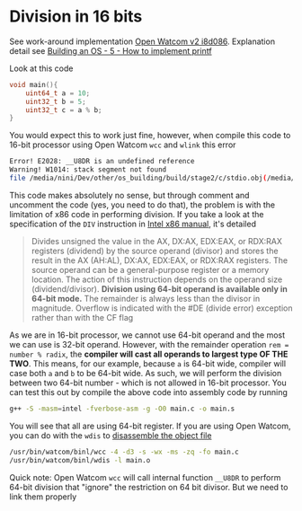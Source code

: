 # Division in 16 bits

See work-around implementation [Open Watcom v2 i8d086](https://github.com/open-watcom/open-watcom-v2/blob/master/bld/clib/cgsupp/a/i8d086.asm). Explanation detail see [Building an OS - 5 - How to implement printf](https://www.youtube.com/watch?v=dG8PV6xqm4s&t=1230s)

Look at this code

```c
void main(){
    uint64_t a = 10;
    uint32_t b = 5;
    uint32_t c = a % b;
}
```

You would expect this to work just fine, however, when compile this code to 16-bit processor using Open Watcom `wcc` and `wlink` this error

```bash
Error! E2028: __U8DR is an undefined reference
Warning! W1014: stack segment not found
file /media/nini/Dev/other/os_building/build/stage2/c/stdio.obj(/media/nini/Dev/other/os_building/src/05/bootloader/stage2/stdio.c): undefined symbol __U8DR
```

This code makes absolutely no sense, but through comment and uncomment the code (yes, you need to do that), the problem is with the limitation of x86 code in performing division. If you take a look at the specification of the `DIV` instruction in [Intel x86 manual](https://www.intel.com/content/www/us/en/developer/articles/technical/intel-sdm.html#combined), it's detailed

> Divides unsigned the value in the AX, DX:AX, EDX:EAX, or RDX:RAX registers (dividend) by the source operand (divisor) and stores the result in the AX (AH:AL), DX:AX, EDX:EAX, or RDX:RAX registers. The source operand can be a general-purpose register or a memory location. The action of this instruction depends on the operand size
(dividend/divisor). **Division using 64-bit operand is available only in 64-bit mode.**
> The remainder is always less than the divisor in magnitude. Overflow is indicated with the #DE (divide error) exception rather than with the CF flag

As we are in 16-bit processor, we cannot use 64-bit operand and the most we can use is 32-bit operand. However, with the remainder operation `rem = number % radix`, the **compiler will cast all operands to largest type OF THE TWO**. This means, for our example, because `a` is 64-bit wide, compiler will case both `a` and `b` to be 64-bit wide. As such, we will perform the division between two 64-bit number - which is not allowed in 16-bit processor. You can test this out by compile the above code into assembly code by running

```bash
g++ -S -masm=intel -fverbose-asm -g -O0 main.c -o main.s
```

You will see that all are using 64-bit register. If you are using Open Watcom, you can do with the `wdis` to [disassemble the object file](https://stackoverflow.com/questions/50303711/c-source-code-watcom-compiler-and-emu8086)

```bash
/usr/bin/watcom/binl/wcc -4 -d3 -s -wx -ms -zq -fo main.c
/usr/bin/watcom/binl/wdis -l main.o
```

Quick note: Open Watcom `wcc` will call internal function `__U8DR` to perform 64-bit division that "ignore" the restriction on 64 bit divisor. But we need to link them properly